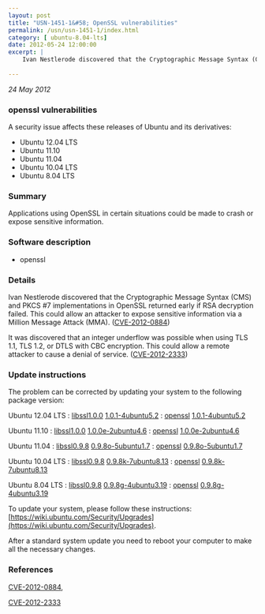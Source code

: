 ```yaml
---
layout: post
title: "USN-1451-1&#58; OpenSSL vulnerabilities"
permalink: /usn/usn-1451-1/index.html
category: [ ubuntu-8.04-lts]
date: 2012-05-24 12:00:00
excerpt: |
    Ivan Nestlerode discovered that the Cryptographic Message Syntax (CMS) and PKCS #7 implementations in OpenSSL returned early if RSA decryption failed. This could allow an attacker to expose sensitive information via a Million Message Attack (MMA). ([CVE-2012-0884](http://people.ubuntu.com/~ubuntu-security/cve/CVE-2012-0884))
    
--- 
```

 
 

*24 May 2012*

### openssl vulnerabilities

A security issue affects these releases of Ubuntu and its derivatives:

* Ubuntu 12.04 LTS
* Ubuntu 11.10
* Ubuntu 11.04
* Ubuntu 10.04 LTS
* Ubuntu 8.04 LTS

### Summary

Applications using OpenSSL in certain situations could be made to crash or expose sensitive information.

### Software description

* openssl 

### Details

Ivan Nestlerode discovered that the Cryptographic Message Syntax (CMS) and PKCS #7 implementations in OpenSSL returned early if RSA decryption failed. This could allow an attacker to expose sensitive information via a Million Message Attack (MMA). ([CVE-2012-0884](http://people.ubuntu.com/~ubuntu-security/cve/CVE-2012-0884))

It was discovered that an integer underflow was possible when using TLS 1.1, TLS 1.2, or DTLS with CBC encryption. This could allow a remote attacker to cause a denial of service. ([CVE-2012-2333](http://people.ubuntu.com/~ubuntu-security/cve/CVE-2012-2333)) 

### Update instructions

The problem can be corrected by updating your system to the following package version:

Ubuntu 12.04 LTS
 : [libssl1.0.0](https://launchpad.net/ubuntu/+source/openssl) <span> [1.0.1-4ubuntu5.2](https://launchpad.net/ubuntu/+source/openssl/1.0.1-4ubuntu5.2) </span> 
 : [openssl](https://launchpad.net/ubuntu/+source/openssl) <span> [1.0.1-4ubuntu5.2](https://launchpad.net/ubuntu/+source/openssl/1.0.1-4ubuntu5.2) </span> 

Ubuntu 11.10
 : [libssl1.0.0](https://launchpad.net/ubuntu/+source/openssl) <span> [1.0.0e-2ubuntu4.6](https://launchpad.net/ubuntu/+source/openssl/1.0.0e-2ubuntu4.6) </span> 
 : [openssl](https://launchpad.net/ubuntu/+source/openssl) <span> [1.0.0e-2ubuntu4.6](https://launchpad.net/ubuntu/+source/openssl/1.0.0e-2ubuntu4.6) </span> 

Ubuntu 11.04
 : [libssl0.9.8](https://launchpad.net/ubuntu/+source/openssl) <span> [0.9.8o-5ubuntu1.7](https://launchpad.net/ubuntu/+source/openssl/0.9.8o-5ubuntu1.7) </span> 
 : [openssl](https://launchpad.net/ubuntu/+source/openssl) <span> [0.9.8o-5ubuntu1.7](https://launchpad.net/ubuntu/+source/openssl/0.9.8o-5ubuntu1.7) </span> 

Ubuntu 10.04 LTS
 : [libssl0.9.8](https://launchpad.net/ubuntu/+source/openssl) <span> [0.9.8k-7ubuntu8.13](https://launchpad.net/ubuntu/+source/openssl/0.9.8k-7ubuntu8.13) </span> 
 : [openssl](https://launchpad.net/ubuntu/+source/openssl) <span> [0.9.8k-7ubuntu8.13](https://launchpad.net/ubuntu/+source/openssl/0.9.8k-7ubuntu8.13) </span> 

Ubuntu 8.04 LTS
 : [libssl0.9.8](https://launchpad.net/ubuntu/+source/openssl) <span> [0.9.8g-4ubuntu3.19](https://launchpad.net/ubuntu/+source/openssl/0.9.8g-4ubuntu3.19) </span> 
 : [openssl](https://launchpad.net/ubuntu/+source/openssl) <span> [0.9.8g-4ubuntu3.19](https://launchpad.net/ubuntu/+source/openssl/0.9.8g-4ubuntu3.19) </span> 

To update your system, please follow these instructions: [https://wiki.ubuntu.com/Security/Upgrades](https://wiki.ubuntu.com/Security/Upgrades).

After a standard system update you need to reboot your computer to make all the necessary changes. 

### References

 
 [CVE-2012-0884](http://people.ubuntu.com/~ubuntu-security/cve/CVE-2012-0884), 

 [CVE-2012-2333](http://people.ubuntu.com/~ubuntu-security/cve/CVE-2012-2333)
 

